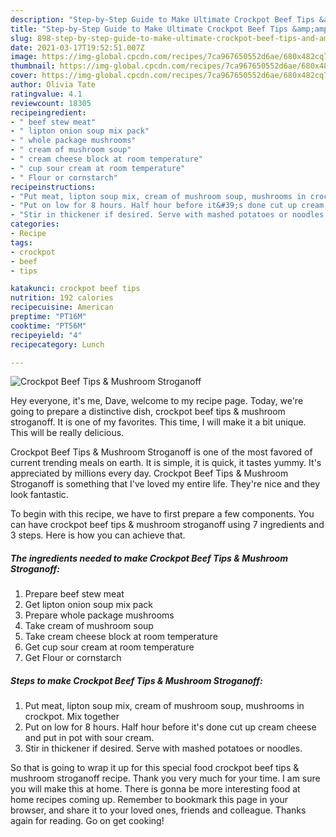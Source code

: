 ```yaml
---
description: "Step-by-Step Guide to Make Ultimate Crockpot Beef Tips &amp;amp; Mushroom Stroganoff"
title: "Step-by-Step Guide to Make Ultimate Crockpot Beef Tips &amp;amp; Mushroom Stroganoff"
slug: 898-step-by-step-guide-to-make-ultimate-crockpot-beef-tips-and-amp-mushroom-stroganoff
date: 2021-03-17T19:52:51.007Z
image: https://img-global.cpcdn.com/recipes/7ca967650552d6ae/680x482cq70/crockpot-beef-tips-mushroom-stroganoff-recipe-main-photo.jpg
thumbnail: https://img-global.cpcdn.com/recipes/7ca967650552d6ae/680x482cq70/crockpot-beef-tips-mushroom-stroganoff-recipe-main-photo.jpg
cover: https://img-global.cpcdn.com/recipes/7ca967650552d6ae/680x482cq70/crockpot-beef-tips-mushroom-stroganoff-recipe-main-photo.jpg
author: Olivia Tate
ratingvalue: 4.1
reviewcount: 18305
recipeingredient:
- " beef stew meat"
- " lipton onion soup mix pack"
- " whole package mushrooms"
- " cream of mushroom soup"
- " cream cheese block at room temperature"
- " cup sour cream at room temperature"
- " Flour or cornstarch"
recipeinstructions:
- "Put meat, lipton soup mix, cream of mushroom soup, mushrooms in crockpot. Mix together"
- "Put on low for 8 hours. Half hour before it&#39;s done cut up cream cheese and put in pot with sour cream."
- "Stir in thickener if desired. Serve with mashed potatoes or noodles."
categories:
- Recipe
tags:
- crockpot
- beef
- tips

katakunci: crockpot beef tips 
nutrition: 192 calories
recipecuisine: American
preptime: "PT16M"
cooktime: "PT56M"
recipeyield: "4"
recipecategory: Lunch

---
```



![Crockpot Beef Tips &amp; Mushroom Stroganoff](https://img-global.cpcdn.com/recipes/7ca967650552d6ae/680x482cq70/crockpot-beef-tips-mushroom-stroganoff-recipe-main-photo.jpg)

Hey everyone, it's me, Dave, welcome to my recipe page. Today, we're going to prepare a distinctive dish, crockpot beef tips &amp; mushroom stroganoff. It is one of my favorites. This time, I will make it a bit unique. This will be really delicious.

Crockpot Beef Tips &amp; Mushroom Stroganoff is one of the most favored of current trending meals on earth. It is simple, it is quick, it tastes yummy. It's appreciated by millions every day. Crockpot Beef Tips &amp; Mushroom Stroganoff is something that I've loved my entire life. They're nice and they look fantastic.




To begin with this recipe, we have to first prepare a few components. You can have crockpot beef tips &amp; mushroom stroganoff using 7 ingredients and 3 steps. Here is how you can achieve that.

<!--inarticleads1-->

##### The ingredients needed to make Crockpot Beef Tips &amp; Mushroom Stroganoff:

1. Prepare  beef stew meat
1. Get  lipton onion soup mix pack
1. Prepare  whole package mushrooms
1. Take  cream of mushroom soup
1. Take  cream cheese block at room temperature
1. Get  cup sour cream at room temperature
1. Get  Flour or cornstarch




<!--inarticleads2-->

##### Steps to make Crockpot Beef Tips &amp; Mushroom Stroganoff:

1. Put meat, lipton soup mix, cream of mushroom soup, mushrooms in crockpot. Mix together
1. Put on low for 8 hours. Half hour before it&#39;s done cut up cream cheese and put in pot with sour cream.
1. Stir in thickener if desired. Serve with mashed potatoes or noodles.




So that is going to wrap it up for this special food crockpot beef tips &amp; mushroom stroganoff recipe. Thank you very much for your time. I am sure you will make this at home. There is gonna be more interesting food at home recipes coming up. Remember to bookmark this page in your browser, and share it to your loved ones, friends and colleague. Thanks again for reading. Go on get cooking!
